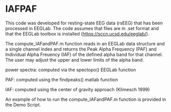 
# IAFPAF

This code was developed for resting-state EEG data (rsEEG) that has been processed in EEGLab. The code assumes that files are in .set format and that the EEGLab toolbox is installed (https://sccn.ucsd.edu/eeglab/).

The compute_IAFandPAF.m function reads in an EEGLab data structure and a single channel index and returns the Peak Alpha Frequency (PAF) and Individual Alpha Freuency (IAF) of the defined alpha band for that channel. The user may adjust the upper and lower limits of the alpha band.

power spectra: computed via the spectopo() EEGLab function

PAF: computed using the findpeaks() matlab function

IAF: computed using the center of gravity approach (Klimesch 1999)

An example of how to run the compute_IAFandPAF.m function is provided in the Demo Script.
